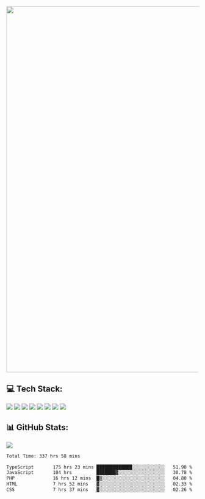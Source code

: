 <img style='width: 100vw' src='./hcampos_gradient.png'>

## 💻 Tech Stack:

![](https://img.shields.io/badge/next%20js-000000?style=for-the-badge&logo=nextdotjs&logoColor=white) ![](https://img.shields.io/badge/Tailwind_CSS-38B2AC?style=for-the-badge&logo=tailwind-css&logoColor=white) ![](https://img.shields.io/badge/React_Query-FF4154?style=for-the-badge&logo=React_Query&logoColor=white) ![](https://img.shields.io/badge/React-20232A?style=for-the-badge&logo=react&logoColor=61DAFB) ![](https://img.shields.io/badge/TypeScript-007ACC?style=for-the-badge&logo=typescript&logoColor=white) ![](https://img.shields.io/badge/JavaScript-323330?style=for-the-badge&logo=javascript&logoColor=F7DF1E) ![](https://img.shields.io/badge/Prisma-3982CE?style=for-the-badge&logo=Prisma&logoColor=white) ![](https://img.shields.io/badge/Supabase-181818?style=for-the-badge&logo=supabase&logoColor=white)

## 📊 GitHub Stats:

![](https://github-readme-stats.vercel.app/api?username=Sakoutecher&show_icons=true&count_private=true&&bg_color=70,11998e,38ef7d&title_color=fff&text_color=fff&icon_color=fff&hide_border=true)<br/>

<!--START_SECTION:waka-->

```txt
Total Time: 337 hrs 58 mins

TypeScript       175 hrs 23 mins █████████████░░░░░░░░░░░░   51.90 %
JavaScript       104 hrs         ███████▓░░░░░░░░░░░░░░░░░   30.78 %
PHP              16 hrs 12 mins  █▒░░░░░░░░░░░░░░░░░░░░░░░   04.80 %
HTML             7 hrs 52 mins   ▓░░░░░░░░░░░░░░░░░░░░░░░░   02.33 %
CSS              7 hrs 37 mins   ▓░░░░░░░░░░░░░░░░░░░░░░░░   02.26 %
```

<!--END_SECTION:waka-->
